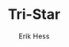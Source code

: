 ---
title: Tri-Star
author: [Erik Hess]
categories: [gallery]
tags: [luggage]
banner: tri-star.jpg
caption: 
type: image
---